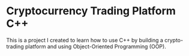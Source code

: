 # Cryptocurrency Trading Platform C++

This is a project I created to learn how to use C++ by building a crypto-trading platform and using Object-Oriented Programming (OOP).
